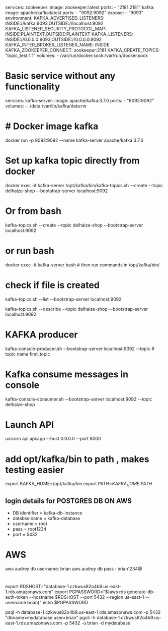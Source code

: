services:
  zookeeper:
    image: zookeeper:latest
    ports:
     - "2181:2181"
  kafka:
    image: apache/kafka:latest
    ports:
     - "9092:9092"
    expose:
     - "9093"
    environment:
      KAFKA_ADVERTISED_LISTENERS: INSIDE://kafka:9093,OUTSIDE://localhost:9092
      KAFKA_LISTENER_SECURITY_PROTOCOL_MAP: INSIDE:PLAINTEXT,OUTSIDE:PLAINTEXT
      KAFKA_LISTENERS: INSIDE://0.0.0.0:9093,OUTSIDE://0.0.0.0:9092
      KAFKA_INTER_BROKER_LISTENER_NAME: INSIDE
      KAFKA_ZOOKEEPER_CONNECT: zookeeper:2181
      KAFKA_CREATE_TOPICS: "topic_test:1:1"
    volumes:
     - /var/run/docker.sock:/var/run/docker.sock 


# Basic service without any functionality
services:
  kafka-server:
    image: apache/kafka:3.7.0
    ports:
     - "9092:9092"
    volumes:
      - ./data:/var/lib/kafka/data:rw


# # Docker image kafka
docker run -p 9092:9092 --name kafka-server apache/kafka:3.7.0

# Set up kafka topic directly from docker
docker exec -it kafka-server /opt/kafka/bin/kafka-topics.sh --create --topic delhaize-shop --bootstrap-server localhost:9092

# Or from bash
kafka-topics.sh --create --topic delhaize-shop --bootstrap-server localhost:9092

# or run bash
docker exec -it kafka-server bash # then run commands in /opt/kafka/bin/

# check if file is created
kafka-topics.sh --list --bootstrap-server localhost:9092

kafka-topics.sh --describe --topic delhaize-shop --bootstrap-server localhost:9092

# KAFKA producer
kafka-console-producer.sh --bootstrap-server localhost:9092 --topic # topic name first_topic

# Kafka consume messages in console
kafka-console-consumer.sh --bootstrap-server localhost:9092 --topic delhaize-shop

# Launch API 

uvicorn api.api:app --host 0.0.0.0 --port 8000 

# add opt/kafka/bin to path , makes testing easier
export KAFKA_HOME=/opt/kafka/bin
export PATH=$KAFKA_HOME:$PATH


## login details for POSTGRES DB ON AWS

- DB identifier = kafka-db-instance
- databse name = kafka-database
- username = root
- pass = root1234
- port = 5432


# AWS
aws audrey db username: brian
aws audrey db pass : brian1234@

#
export RDSHOST="database-1.czkwus82o4b9.us-east-1.rds.amazonaws.com"
export PGPASSWORD="$(aws rds generate-db-auth-token --hostname $RDSHOST --port 5432 --region us-east-1 --username brian)"
echo $PGPASSWORD


psql -h database-1.czkwus82o4b9.us-east-1.rds.amazonaws.com -p 5432 "dbname=mydatabase user=brian"
pgcli -h database-1.czkwus82o4b9.us-east-1.rds.amazonaws.com -p 5432 -u brian -d mydatabase